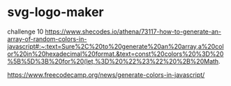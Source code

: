 # svg-logo-maker
challenge 10
https://www.shecodes.io/athena/73117-how-to-generate-an-array-of-random-colors-in-javascript#:~:text=Sure%2C%20to%20generate%20an%20array,a%20color%20in%20hexadecimal%20format.&text=const%20colors%20%3D%20%5B%5D%3B%20for%20(let,%3D%20%22%23%22%20%2B%20Math.


https://www.freecodecamp.org/news/generate-colors-in-javascript/